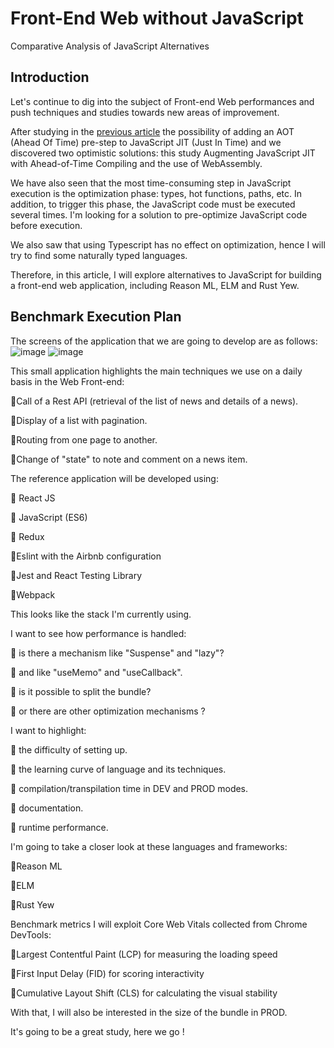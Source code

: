 # Front-End Web without JavaScript
Comparative Analysis of JavaScript Alternatives

## Introduction
Let's continue to dig into the subject of Front-end Web performances and push techniques and studies towards new areas of improvement.

After studying in the [previous article](https://itnext.io/is-it-possible-to-improve-javascript-jit-with-an-aot-pre-step-8e25ecb3590f) the possibility of adding an AOT (Ahead Of Time) pre-step to JavaScript JIT (Just In Time) and we discovered two optimistic solutions: this study Augmenting JavaScript JIT with Ahead-of-Time Compiling and the use of WebAssembly.

We have also seen that the most time-consuming step in JavaScript execution is the optimization phase: types, hot functions, paths, etc. In addition, to trigger this phase, the JavaScript code must be executed several times. I'm looking for a solution to pre-optimize JavaScript code before execution. 

We also saw that using Typescript has no effect on optimization, hence I will try to find some naturally typed languages.

Therefore, in this article, I will explore alternatives to JavaScript for building a front-end web application, including Reason ML, ELM and Rust Yew.

## Benchmark Execution Plan
The screens of the application that we are going to develop are as follows:
![image](https://github.com/helabenkhalfallah/frontend-web-benchmarks/assets/1331451/6cbda295-1cfa-43c0-a2a6-1c52e40f0fe0)
![image](https://github.com/helabenkhalfallah/frontend-web-benchmarks/assets/1331451/7d366cc5-ad13-4f67-9a6c-0b48a5d3ce92)

This small application highlights the main techniques we use on a daily basis in the Web Front-end:

🔸Call of a Rest API (retrieval of the list of news and details of a news).

🔸Display of a list with pagination.

🔸Routing from one page to another.

🔸Change of "state" to note and comment on a news item.

The reference application will be developed using:

🔸 React JS

🔸 JavaScript (ES6)

🔸 Redux

🔸Eslint with the Airbnb configuration

🔸Jest and React Testing Library

🔸Webpack

This looks like the stack I'm currently using.

I want to see how performance is handled:

🔸 is there a mechanism like "Suspense" and "lazy"?

🔸 and like "useMemo" and "useCallback".

🔸 is it possible to split the bundle?

🔸 or there are other optimization mechanisms ?

I want to highlight:

🔸 the difficulty of setting up.

🔸 the learning curve of language and its techniques.

🔸 compilation/transpilation time in DEV and PROD modes.

🔸 documentation.

🔸 runtime performance.

I'm going to take a closer look at these languages and frameworks:

🔸Reason ML

🔸ELM

🔸Rust Yew

Benchmark metrics
I will exploit Core Web Vitals collected from Chrome DevTools:

🔹Largest Contentful Paint (LCP) for measuring the loading speed

🔹First Input Delay (FID) for scoring interactivity

🔹Cumulative Layout Shift (CLS) for calculating the visual stability

With that, I will also be interested in the size of the bundle in PROD.

It's going to be a great study, here we go !

